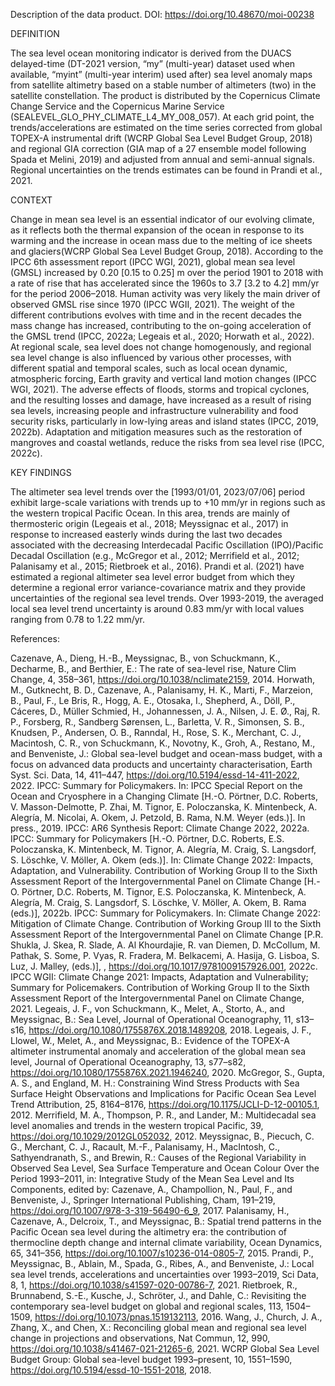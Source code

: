 Description of the data product. DOI: https://doi.org/10.48670/moi-00238

DEFINITION

The sea level ocean monitoring indicator is derived from the DUACS delayed-time (DT-2021 version, “my” (multi-year) dataset used when available, “myint” (multi-year interim) used after) sea level anomaly maps from satellite altimetry based on a stable number of altimeters (two) in the satellite constellation. The product is distributed by the Copernicus Climate Change Service and the Copernicus Marine Service (SEALEVEL_GLO_PHY_CLIMATE_L4_MY_008_057). At each grid point, the trends/accelerations are estimated on the time series corrected from global TOPEX-A instrumental drift (WCRP Global Sea Level Budget Group, 2018) and regional GIA correction (GIA map of a 27 ensemble model following Spada et Melini, 2019) and adjusted from annual and semi-annual signals. Regional uncertainties on the trends estimates can be found in Prandi et al., 2021.

CONTEXT

Change in mean sea level is an essential indicator of our evolving climate, as it reflects both the thermal expansion of the ocean in response to its warming and the increase in ocean mass due to the melting of ice sheets and glaciers(WCRP Global Sea Level Budget Group, 2018). According to the IPCC 6th assessment report (IPCC WGI, 2021), global mean sea level (GMSL) increased by 0.20 [0.15 to 0.25] m over the period 1901 to 2018 with a rate of rise that has accelerated since the 1960s to 3.7 [3.2 to 4.2] mm/yr for the period 2006–2018. Human activity was very likely the main driver of observed GMSL rise since 1970 (IPCC WGII, 2021). The weight of the different contributions evolves with time and in the recent decades the mass change has increased, contributing to the on-going acceleration of the GMSL trend (IPCC, 2022a; Legeais et al., 2020; Horwath et al., 2022). At regional scale, sea level does not change homogenously, and regional sea level change is also influenced by various other processes, with different spatial and temporal scales, such as local ocean dynamic, atmospheric forcing, Earth gravity and vertical land motion changes (IPCC WGI, 2021). The adverse effects of floods, storms and tropical cyclones, and the resulting losses and damage, have increased as a result of rising sea levels, increasing people and infrastructure vulnerability and food security risks, particularly in low-lying areas and island states (IPCC, 2019, 2022b). Adaptation and mitigation measures such as the restoration of mangroves and coastal wetlands, reduce the risks from sea level rise (IPCC, 2022c).

KEY FINDINGS

The altimeter sea level trends over the [1993/01/01, 2023/07/06] period exhibit large-scale variations with trends up to +10 mm/yr in regions such as the western tropical Pacific Ocean. In this area, trends are mainly of thermosteric origin (Legeais et al., 2018; Meyssignac et al., 2017) in response to increased easterly winds during the last two decades associated with the decreasing Interdecadal Pacific Oscillation (IPO)/Pacific Decadal Oscillation (e.g., McGregor et al., 2012; Merrifield et al., 2012; Palanisamy et al., 2015; Rietbroek et al., 2016). Prandi et al. (2021) have estimated a regional altimeter sea level error budget from which they determine a regional error variance-covariance matrix and they provide uncertainties of the regional sea level trends. Over 1993-2019, the averaged local sea level trend uncertainty is around 0.83 mm/yr with local values ranging from 0.78 to 1.22 mm/yr.

References:

Cazenave, A., Dieng, H.-B., Meyssignac, B., von Schuckmann, K., Decharme, B., and Berthier, E.: The rate of sea-level rise, Nature Clim Change, 4, 358–361, https://doi.org/10.1038/nclimate2159, 2014.
Horwath, M., Gutknecht, B. D., Cazenave, A., Palanisamy, H. K., Marti, F., Marzeion, B., Paul, F., Le Bris, R., Hogg, A. E., Otosaka, I., Shepherd, A., Döll, P., Cáceres, D., Müller Schmied, H., Johannessen, J. A., Nilsen, J. E. Ø., Raj, R. P., Forsberg, R., Sandberg Sørensen, L., Barletta, V. R., Simonsen, S. B., Knudsen, P., Andersen, O. B., Ranndal, H., Rose, S. K., Merchant, C. J., Macintosh, C. R., von Schuckmann, K., Novotny, K., Groh, A., Restano, M., and Benveniste, J.: Global sea-level budget and ocean-mass budget, with a focus on advanced data products and uncertainty characterisation, Earth Syst. Sci. Data, 14, 411–447, https://doi.org/10.5194/essd-14-411-2022, 2022.
IPCC: Summary for Policymakers. In: IPCC Special Report on the Ocean and Cryosphere in a Changing Climate [H.-O. Pörtner, D.C. Roberts, V. Masson-Delmotte, P. Zhai, M. Tignor, E. Poloczanska, K. Mintenbeck, A. Alegría, M. Nicolai, A. Okem, J. Petzold, B. Rama, N.M. Weyer (eds.)]. In press., 2019.
IPCC: AR6 Synthesis Report: Climate Change 2022, 2022a.
IPCC: Summary for Policymakers [H.-O. Pörtner, D.C. Roberts, E.S. Poloczanska, K. Mintenbeck, M. Tignor, A. Alegría, M. Craig, S. Langsdorf, S. Löschke, V. Möller, A. Okem (eds.)]. In: Climate Change 2022: Impacts, Adaptation, and Vulnerability. Contribution of Working Group II to the Sixth Assessment Report of the Intergovernmental Panel on Climate Change [H.-O. Pörtner, D.C. Roberts, M. Tignor, E.S. Poloczanska, K. Mintenbeck, A. Alegría, M. Craig, S. Langsdorf, S. Löschke, V. Möller, A. Okem, B. Rama (eds.)], 2022b.
IPCC: Summary for Policymakers. In: Climate Change 2022: Mitigation of Climate Change. Contribution of Working Group III to the Sixth Assessment Report of the Intergovernmental Panel on Climate Change [P.R. Shukla, J. Skea, R. Slade, A. Al Khourdajie, R. van Diemen, D. McCollum, M. Pathak, S. Some, P. Vyas, R. Fradera, M. Belkacemi, A. Hasija, G. Lisboa, S. Luz, J. Malley, (eds.)], , https://doi.org/10.1017/9781009157926.001, 2022c.
IPCC WGII: Climate Change 2021: Impacts, Adaptation and Vulnerability; Summary for Policemakers. Contribution of Working Group II to the Sixth Assessment Report of the Intergovernmental Panel on Climate Change, 2021.
Legeais, J. F., von Schuckmann, K., Melet, A., Storto, A., and Meyssignac, B.: Sea Level, Journal of Operational Oceanography, 11, s13–s16, https://doi.org/10.1080/1755876X.2018.1489208, 2018.
Legeais, J. F., Llowel, W., Melet, A., and Meyssignac, B.: Evidence of the TOPEX-A altimeter instrumental anomaly and acceleration of the global mean sea level, Journal of Operational Oceanography, 13, s77–s82, https://doi.org/10.1080/1755876X.2021.1946240, 2020.
McGregor, S., Gupta, A. S., and England, M. H.: Constraining Wind Stress Products with Sea Surface Height Observations and Implications for Pacific Ocean Sea Level Trend Attribution, 25, 8164–8176, https://doi.org/10.1175/JCLI-D-12-00105.1, 2012.
Merrifield, M. A., Thompson, P. R., and Lander, M.: Multidecadal sea level anomalies and trends in the western tropical Pacific, 39, https://doi.org/10.1029/2012GL052032, 2012.
Meyssignac, B., Piecuch, C. G., Merchant, C. J., Racault, M.-F., Palanisamy, H., MacIntosh, C., Sathyendranath, S., and Brewin, R.: Causes of the Regional Variability in Observed Sea Level, Sea Surface Temperature and Ocean Colour Over the Period 1993–2011, in: Integrative Study of the Mean Sea Level and Its Components, edited by: Cazenave, A., Champollion, N., Paul, F., and Benveniste, J., Springer International Publishing, Cham, 191–219, https://doi.org/10.1007/978-3-319-56490-6_9, 2017.
Palanisamy, H., Cazenave, A., Delcroix, T., and Meyssignac, B.: Spatial trend patterns in the Pacific Ocean sea level during the altimetry era: the contribution of thermocline depth change and internal climate variability, Ocean Dynamics, 65, 341–356, https://doi.org/10.1007/s10236-014-0805-7, 2015.
Prandi, P., Meyssignac, B., Ablain, M., Spada, G., Ribes, A., and Benveniste, J.: Local sea level trends, accelerations and uncertainties over 1993–2019, Sci Data, 8, 1, https://doi.org/10.1038/s41597-020-00786-7, 2021.
Rietbroek, R., Brunnabend, S.-E., Kusche, J., Schröter, J., and Dahle, C.: Revisiting the contemporary sea-level budget on global and regional scales, 113, 1504–1509, https://doi.org/10.1073/pnas.1519132113, 2016.
Wang, J., Church, J. A., Zhang, X., and Chen, X.: Reconciling global mean and regional sea level change in projections and observations, Nat Commun, 12, 990, https://doi.org/10.1038/s41467-021-21265-6, 2021.
WCRP Global Sea Level Budget Group: Global sea-level budget 1993–present, 10, 1551–1590, https://doi.org/10.5194/essd-10-1551-2018, 2018.
